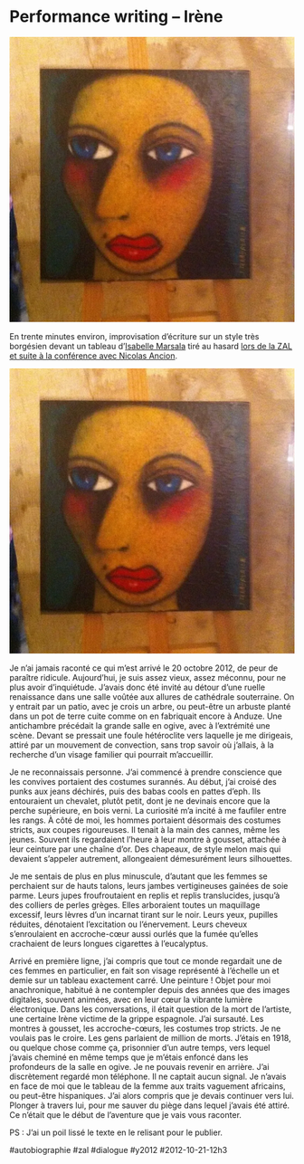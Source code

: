 # Performance writing – Irène

![](_i/da71c63c1ac611e2a94522000a1d03ab_7.webp)

En trente minutes environ, improvisation d’écriture sur un style très borgésien devant un tableau d’[Isabelle Marsala](http://www.isabelle-marsala.fr/) tiré au hasard [lors de la ZAL et suite à la conférence avec Nicolas Ancion](la-tragique-tragedie-du-livre.md).

[![](_i/da71c63c1ac611e2a94522000a1d03ab_7.webp)](http://www.isabelle-marsala.fr/)

Je n’ai jamais raconté ce qui m’est arrivé le 20 octobre 2012, de peur de paraître ridicule. Aujourd’hui, je suis assez vieux, assez méconnu, pour ne plus avoir d’inquiétude. J’avais donc été invité au détour d’une ruelle renaissance dans une salle voûtée aux allures de cathédrale souterraine. On y entrait par un patio, avec je crois un arbre, ou peut-être un arbuste planté dans un pot de terre cuite comme on en fabriquait encore à Anduze. Une antichambre précédait la grande salle en ogive, avec à l’extrémité une scène. Devant se pressait une foule hétéroclite vers laquelle je me dirigeais, attiré par un mouvement de convection, sans trop savoir où j’allais, à la recherche d’un visage familier qui pourrait m’accueillir.

Je ne reconnaissais personne. J’ai commencé à prendre conscience que les convives portaient des costumes surannés. Au début, j’ai croisé des punks aux jeans déchirés, puis des babas cools en pattes d’eph. Ils entouraient un chevalet, plutôt petit, dont je ne devinais encore que la perche supérieure, en bois verni. La curiosité m’a incité à me faufiler entre les rangs. À côté de moi, les hommes portaient désormais des costumes stricts, aux coupes rigoureuses. Il tenait à la main des cannes, même les jeunes. Souvent ils regardaient l’heure à leur montre à gousset, attachée à leur ceinture par une chaîne d’or. Des chapeaux, de style melon mais qui devaient s’appeler autrement, allongeaient démesurément leurs silhouettes.

Je me sentais de plus en plus minuscule, d’autant que les femmes se perchaient sur de hauts talons, leurs jambes vertigineuses gainées de soie parme. Leurs jupes froufroutaient en replis et replis translucides, jusqu’à des colliers de perles grèges. Elles arboraient toutes un maquillage excessif, leurs lèvres d’un incarnat tirant sur le noir. Leurs yeux, pupilles réduites, dénotaient l’excitation ou l’énervement. Leurs cheveux s’enroulaient en accroche-cœur aussi ourlés que la fumée qu’elles crachaient de leurs longues cigarettes à l’eucalyptus.

Arrivé en première ligne, j’ai compris que tout ce monde regardait une de ces femmes en particulier, en fait son visage représenté à l’échelle un et demie sur un tableau exactement carré. Une peinture ! Objet pour moi anachronique, habitué à ne contempler depuis des années que des images digitales, souvent animées, avec en leur cœur la vibrante lumière électronique. Dans les conversations, il était question de la mort de l’artiste, une certaine Irène victime de la grippe espagnole. J’ai sursauté. Les montres à gousset, les accroche-cœurs, les costumes trop stricts. Je ne voulais pas le croire. Les gens parlaient de million de morts. J’étais en 1918, ou quelque chose comme ça, prisonnier d’un autre temps, vers lequel j’avais cheminé en même temps que je m’étais enfoncé dans les profondeurs de la salle en ogive. Je ne pouvais revenir en arrière. J’ai discrètement regardé mon téléphone. Il ne captait aucun signal. Je n’avais en face de moi que le tableau de la femme aux traits vaguement africains, ou peut-être hispaniques. J’ai alors compris que je devais continuer vers lui. Plonger à travers lui, pour me sauver du piège dans lequel j’avais été attiré. Ce n’était que le début de l’aventure que je vais vous raconter.

PS : J’ai un poil lissé le texte en le relisant pour le publier.

#autobiographie #zal #dialogue #y2012 #2012-10-21-12h3

